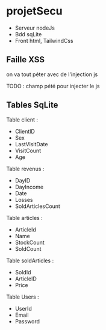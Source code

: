 # projetSecu

- Serveur nodeJs
- Bdd sqLite
- Front html, TailwindCss

## Faille XSS

on va tout péter avec de l'injection js

TODO : champ pété pour injecter le js

## Tables SqLite

Table client :

- ClientID
- Sex
- LastVisitDate
- VisitCount
- Age

Table revenus :

- DayID
- DayIncome
- Date
- Losses
- SoldArticlesCount

Table articles :

- ArticleId
- Name
- StockCount
- SoldCount

Table soldArticles :

- SoldId
- ArticleID
- Price

Table Users :

- UserId
- Email
- Password
